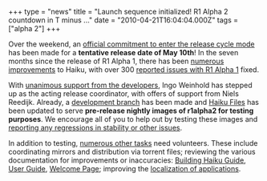 +++
type = "news"
title = "Launch sequence initialized! R1 Alpha 2 countdown in T minus ..."
date = "2010-04-21T16:04:04.000Z"
tags = ["alpha 2"]
+++

Over the weekend, an <a href="https://www.freelists.org/post/haiku-development/Wrapping-up-R1-alpha-2">official commitment to enter the release cycle mode</a> has been made for a <strong>tentative release date of May 10th</strong>! In the seven months since the release of R1 Alpha 1, there has been <a href="https://dev.haiku-os.org/wiki/R1/ImprovementsSinceAlpha1">numerous improvements</a> to Haiku, with over 300 <a href="https://dev.haiku-os.org/wiki/R1/Alpha1ReportedIssues">reported issues with R1 Alpha 1</a> fixed.

<!--more-->

With <a href="https://www.freelists.org/post/haiku-development/VOTE-R1-alpha-2-release-coordinator">unanimous support from the developers</a>, Ingo Weinhold has stepped up as the acting release coordinator, with offers of support from Niels Reedijk. Already, a <a href="https://dev.haiku-os.org/browser/haiku/branches/releases/r1alpha2">development branch</a> has been made and <a href="http://files.haiku-os.org">Haiku Files</a> has been updated to serve <strong>pre-release nightly images of r1alpha2 for testing purposes</strong>. We encourage all of you to help out by testing these images and <a href="https://dev.haiku-os.org">reporting any regressions in stability or other issues</a>.

In addition to testing, <a href="https://dev.haiku-os.org/wiki/R1/Alpha2/StatusAndCoordination">numerous other tasks</a> need volunteers. These include coordinating mirrors and distribution via torrent files; reviewing the various documentation for improvements or inaccuracies: <a href="/guides/building">Building Haiku Guide</a>, <a href="http://svn.haiku-os.org/haiku/haiku/trunk/docs/userguide/en/contents.html">User Guide</a>, <a href="http://svn.haiku-os.org/haiku/haiku/trunk/docs/welcome/welcome_en.html">Welcome Page</a>; improving the <a href="http://hta.haikuzone.net/">localization of applications</a>.